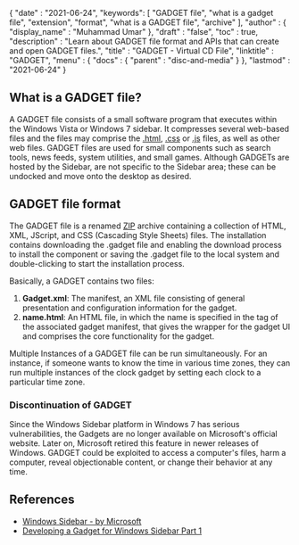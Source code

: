 {
  "date" : "2021-06-24",
  "keywords": [ "GADGET file", "what is a gadget file", "extension", "format", "what is a GADGET file", "archive" ],
  "author" : {
    "display_name" : "Muhammad Umar"
  },
  "draft" : "false",
   "toc" : true,
  "description" : "Learn about GADGET file format and APIs that can create and open GADGET files.",
  "title" : "GADGET - Virtual CD File",
  "linktitle" : "GADGET",
  "menu" : {
    "docs" : {
      "parent" : "disc-and-media"
    }
  },
  "lastmod" : "2021-06-24"
}

## What is a GADGET file?

A GADGET file consists of a small software program that executes within the Windows Vista or Windows 7 sidebar. It compresses several web-based files and the files may comprise the [.html](/web/html/), [.css](/web/css/) or [.js](/web/js/) files, as well as other web files. GADGET files are used for small components such as search tools, news feeds, system utilities, and small games. Although GADGETs are hosted by the Sidebar, are not specific to the Sidebar area; these can be undocked and move onto the desktop as desired.

## GADGET file format

The GADGET file is a renamed [ZIP](/compression/zip/) archive containing a collection of HTML, XML, JScript, and CSS (Cascading Style Sheets) files. The installation contains downloading the .gadget file and enabling the download process to install the component or saving the .gadget file to the local system and double-clicking to start the installation process.

Basically, a GADGET contains two files:

1. **Gadget.xml**: The manifest, an XML file consisting of general presentation and configuration information for the gadget.
2. **name.html**: An HTML file, in which the name is specified in the <name> tag of the associated gadget manifest, that gives the wrapper for the gadget UI and comprises the core functionality for the gadget.

Multiple Instances of a GADGET file can be run simultaneously. For an instance, if someone wants to know the time in various time zones, they can run multiple instances of the clock gadget by setting each clock to a particular time zone.

### Discontinuation of GADGET

Since the Windows Sidebar platform in Windows 7 has serious vulnerabilities, the Gadgets are no longer available on Microsoft's official website. Later on, Microsoft retired this feature in newer releases of Windows. GADGET could be exploited to access a computer's files, harm a computer, reveal objectionable content, or change their behavior at any time.

## References 

* [Windows Sidebar - by Microsoft](https://learn.microsoft.com/en-us/previous-versions/windows/desktop/sidebar/-sidebar-entry)
* [Developing a Gadget for Windows Sidebar Part 1](https://learn.microsoft.com/en-us/previous-versions/windows/desktop/sidebar/-sidebar-overview-gdo)
